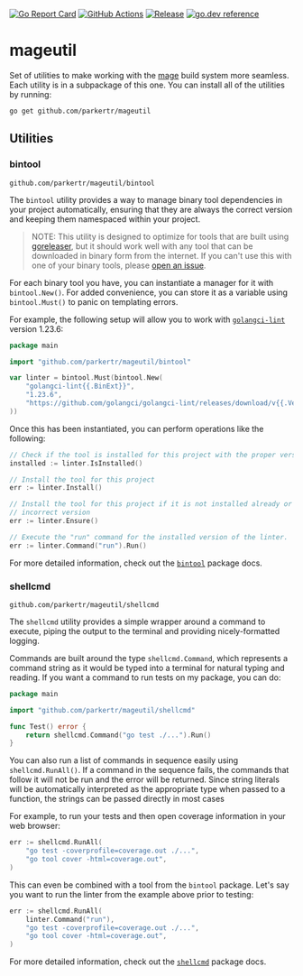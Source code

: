 [![Go Report Card](https://goreportcard.com/badge/github.com/parkertr/mageutil)](https://goreportcard.com/report/github.com/parkertr/mageutil)
[![GitHub Actions](https://github.com/parkertr/mageutil/workflows/Test/badge.svg)](https://github.com/parkertr/mageutil/actions?query=workflow%3ATest+branch%3Amaster)
[![Release](https://img.shields.io/github/release/parkertr/mageutil.svg)](https://github.com/parkertr/mageutil/releases/latest)
[![go.dev reference](https://img.shields.io/badge/go.dev-reference-007d9c?logo=go&logoColor=white&style=flat)](https://pkg.go.dev/github.com/parkertr/mageutil)

# mageutil

Set of utilities to make working with the [mage][] build system more seamless.
Each utility is in a subpackage of this one. You can install all of the
utilities by running:

```
go get github.com/parkertr/mageutil
```

## Utilities

### bintool

```
github.com/parkertr/mageutil/bintool
```

The `bintool` utility provides a way to manage binary tool dependencies in your
project automatically, ensuring that they are always the correct version and
keeping them namespaced within your project.

> NOTE: This utility is designed to optimize for tools that are built using
> [goreleaser][], but it should work well with any tool that can be downloaded
> in binary form from the internet. If you can't use this with one of your
> binary tools, please [open an issue][issues].

For each binary tool you have, you can instantiate a manager for it with
`bintool.New()`. For added convenience, you can store it as a variable using
`bintool.Must()` to panic on templating errors.

For example, the following setup will allow you to work with
[`golangci-lint`][golangci-lint] version 1.23.6:

```go
package main

import "github.com/parkertr/mageutil/bintool"

var linter = bintool.Must(bintool.New(
	"golangci-lint{{.BinExt}}",
	"1.23.6",
	"https://github.com/golangci/golangci-lint/releases/download/v{{.Version}}/golangci-lint-{{.Version}}-{{.GOOS}}-{{.GOARCH}}{{.ArchiveExt}}",
))
```

Once this has been instantiated, you can perform operations like the following:

```go
// Check if the tool is installed for this project with the proper version
installed := linter.IsInstalled()

// Install the tool for this project
err := linter.Install()

// Install the tool for this project if it is not installed already or is the
// incorrect version
err := linter.Ensure()

// Execute the "run" command for the installed version of the linter.
err := linter.Command("run").Run()
```

For more detailed information, check out the [`bintool`][bintool] package docs.

### shellcmd

```
github.com/parkertr/mageutil/shellcmd
```

The `shellcmd` utility provides a simple wrapper around a command to execute,
piping the output to the terminal and providing nicely-formatted logging.

Commands are built around the type `shellcmd.Command`, which represents a
command string as it would be typed into a terminal for natural typing and
reading. If you want a command to run tests on my package, you can do:

```go
package main

import "github.com/parkertr/mageutil/shellcmd"

func Test() error {
	return shellcmd.Command("go test ./...").Run()
}
```

You can also run a list of commands in sequence easily using
`shellcmd.RunAll()`. If a command in the sequence fails, the commands that
follow it will not be run and the error will be returned. Since string literals
will be automatically interpreted as the appropriate type when passed to a
function, the strings can be passed directly in most cases

For example, to run your tests and then open coverage information in your web
browser:

```go
err := shellcmd.RunAll(
	"go test -coverprofile=coverage.out ./...",
	"go tool cover -html=coverage.out",
)
```

This can even be combined with a tool from the `bintool` package. Let's say you
want to run the linter from the example above prior to testing:

```go
err := shellcmd.RunAll(
	linter.Command("run"),
	"go test -coverprofile=coverage.out ./...",
	"go tool cover -html=coverage.out",
)
```

For more detailed information, check out the [`shellcmd`][shellcmd] package
docs.

[mage]: https://magefile.org/
[goreleaser]: https://goreleaser.com/
[golangci-lint]: https://github.com/golangci/golangci-lint
[bintool]: ./bintool/
[shellcmd]: ./shellcmd/
[issues]: https://github.com/parkertr/mageutil/issues
